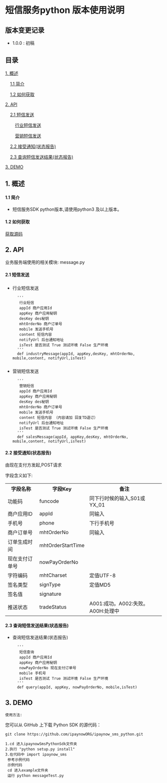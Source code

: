 # 短信服务python 版本使用说明 #

## 版本变更记录 ##

- 1.0.0 : 初稿


## 目录 ##

[1. 概述](#1)

&nbsp;&nbsp;&nbsp;&nbsp;[1.1 简介](#1.1)

&nbsp;&nbsp;&nbsp;&nbsp;[1.2 如何获取](#1.2)

[2. API](#2)

&nbsp;&nbsp;&nbsp;&nbsp;[2.1 短信发送](#2.1)

&nbsp;&nbsp;&nbsp;&nbsp;&nbsp;&nbsp;&nbsp;&nbsp;[行业短信发送](#2.1.1)

&nbsp;&nbsp;&nbsp;&nbsp;&nbsp;&nbsp;&nbsp;&nbsp;[营销短信发送](#2.1.2)

&nbsp;&nbsp;&nbsp;&nbsp;[2.2 接受通知(状态报告)](#2.2)

&nbsp;&nbsp;&nbsp;&nbsp;[2.3 查询短信发送结果(状态报告)](#2.3)


[3. DEMO](#3)

<h2 id='1'> 1. 概述 </h2>

<h4 id='1.1'> 1.1 简介 </h4>

-  短信服务SDK python版本,请使用python3 及以上版本。

<h4 id='1.2'> 1.2 如何获取 </h4>

[获取源码](https://github.com/ipaynowORG/ipaynow_sms_python.git)



<h2 id='2'> 2. API </h2>

业务服务端使用的相关模块: message.py

<h4 id='2.1'> 2.1 短信发送 </h4>

<h5 id='2.1.1'></h4>

- 行业短信发送

        '''
         行业短信
         appId 商户应用Id 
         appKey 商户应用秘钥
         desKey des秘钥
         mhtOrderNo 商户订单号
         mobile 发送手机号 
         content 短信内容
         notifyUrl 后台通知地址
         isTest 是否测试 True 测试环境 False 生产环境
        '''
        def industryMessage(appId, appKey,desKey, mhtOrderNo, mobile,content, notifyUrl,isTest)             

<h5 id='2.1.2'></h4>

- 营销短信发送

        '''
         营销短信
         appId 商户应用Id 
         appKey 商户应用秘钥
         desKey des秘钥
         mhtOrderNo 商户订单号
         mobile 发送手机号 
         content 短信内容 （内容请加 回复TD退订）
         notifyUrl 后台通知地址
         isTest 是否测试 True 测试环境 False 生产环境
        '''
        def salesMessage(appId, appKey,desKey, mhtOrderNo, mobile,content, notifyUrl,isTest)


<h4 id='2.2'>2.2 接受通知(状态报告)</h4>

由现在支付方发起,POST请求


字段含义如下:

<table>
        <tr>
            <th>字段名称</th>
            <th>字段Key</th>
            <th>备注</th>
        </tr>
        <tr>
            <td>功能码</td>
            <td>funcode</td>
            <td>同下行时候的输入,S01或YX_01</td>
        </tr>
        <tr>
            <td>商户应用ID</td>
            <td>appId</td>
            <td>同输入</td>
         </tr>
<tr>
            <td>手机号</td>
            <td>phone</td>
            <td>下行手机号</td>
         </tr>
<tr>
            <td>商户订单号</td>
            <td>mhtOrderNo</td>
            <td>同输入</td>
         </tr>
<tr>
            <td>订单生成时间</td>
            <td>mhtOrderStartTime</td>
            <td></td>
         </tr>
<tr>
            <td>现在支付订单号</td>
            <td>nowPayOrderNo</td>
            <td></td>
         </tr>
<tr>
            <td>字符编码</td>
            <td>mhtCharset</td>
            <td>定值UTF-8</td>
         </tr>
<tr>
            <td>签名类型</td>
            <td>signType</td>
            <td>定值MD5</td>
         </tr>
<tr>
            <td>签名值</td>
            <td>signature</td>
            <td></td>
         </tr>
<tr>
            <td>推送状态</td>
            <td>tradeStatus</td>
            <td>A001:成功。A002:失败。 A00H:处理中</td>
         </tr>
    </table>

<h4 id='2.3'> 2.3 查询短信发送结果(状态报告) </h4>

- 查询短信发送结果(状态报告)

        ''' 
         短信查询   
         appId 商户应用Id 
         appKey 商户应用秘钥
         nowPayOrderNo 现在支付订单号
         mobile 手机号   
         isTest 是否测试 True 测试环境 False 生产环境
        '''
        def query(appId, appKey, nowPayOrderNo, mobile,isTest)              

<h2 id='3'> 3. DEMO </h2>

    使用方法:
   
   您可以从 GitHub 上下载 Python SDK 的源代码：
   
    git clone https://github.com/ipaynowORG/ipaynow_sms_python.git

    1.cd 进入ipaynowSmsPythonSdk文件夹
    2.执行 "python setup.py install"
    3.在代码中 import ipaynow_sms
     参考示例代码
     示例代码
     cd 进入example文件夹
     运行 python messageTest.py
